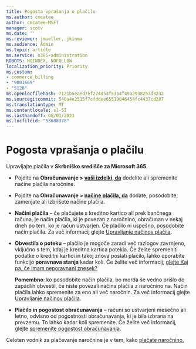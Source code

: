 ```yaml
---
title: Pogosta vprašanja o plačilu
ms.author: cmcatee
author: cmcatee-MSFT
manager: scotv
ms.date: ''
ms.reviewer: jmueller, jkinma
ms.audience: Admin
ms.topic: article
ms.service: o365-administration
ROBOTS: NOINDEX, NOFOLLOW
localization_priority: Priority
ms.custom:
- commerce_billing
- "9001669"
- "5128"
ms.openlocfilehash: 7121b5eaed7ef274d53f53b4f49a2938257d3232
ms.sourcegitcommit: 540a4e2515f7cfddee65519046454fc4437cd287
ms.translationtype: MT
ms.contentlocale: sl-SI
ms.lasthandoff: 08/01/2021
ms.locfileid: "53688378"
---
```

# <a name="payment-faq"></a>Pogosta vprašanja o plačilu

Upravljajte plačila v **Skrbniško središče za Microsoft 365**.

- Pojdite na **Obračunavanje > [vaši izdelki, da](https://go.microsoft.com/fwlink/p/?linkid=842054)** dodelite ali spremenite načine plačila naročnine.
- Pojdite na **Obračunavanje > [načine plačila, da](https://go.microsoft.com/fwlink/p/?linkid=2018806)** dodate, posodobite, zamenjate ali izbrišete načine plačila.

- **Načini plačila** – če plačujete s kreditno kartico ali prek bančnega računa, je način plačila, ki je povezan z naročnino, obračunan v nekaj dneh po tem, ko je račun ustvarjen. Če plačilo ni uspešno, posodobite način plačila. Za več informacij glejte [Upravljanje načinov plačila](/microsoft-365/commerce/billing-and-payments/manage-payment-methods).

- **Obvestila o poteku** – plačilo je mogoče zaradi več razlogov zavrnjeno, vključno s tem, kdaj je kreditna kartica potekla. Če želite spremeniti podatke o kreditni kartici in takoj znova poslati plačilo, lahko uporabite funkcijo **poravnava stanja** kadar koli. Če želite več informacij, [glejte Kaj pa, če imam neporavnani znesek?](/microsoft-365/commerce/billing-and-payments/pay-for-your-subscription#what-if-i-have-an-outstanding-balance)

    **Pomembno**: ko posodobite način plačila, bo morda še vedno prišlo do zapadlih obvestil, če niste povezali načina plačila z naročnino na. Način plačila lahko spremenite za eno ali več naročnin. Za več informacij glejte [Upravljanje načinov plačila](/microsoft-365/commerce/billing-and-payments/manage-payment-methods).

- **Plačilo in pogostost obračunavanja** – računi so ustvarjeni mesečno ali letno, odvisno od pogostnosti obračunavanja, ki je bila izbrana na prevzemu. To lahko kadar koli spremenite. Če želite več informacij, glejte [spremenite pogostost obračunavanja](/microsoft-365/commerce/billing-and-payments/change-payment-frequency).

Celoten vodnik za plačevanje naročnine je v tem, kako [plačate naročnino.](/microsoft-365/commerce/billing-and-payments/pay-for-your-subscription)
